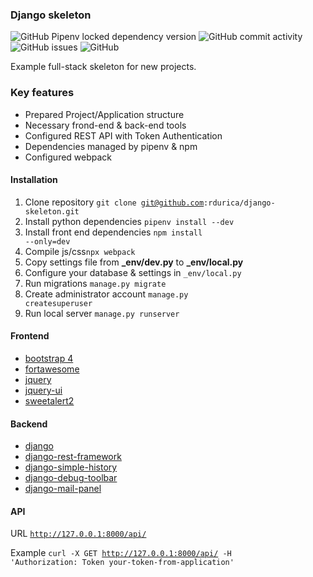 ### Django skeleton ###
![GitHub Pipenv locked dependency version](https://img.shields.io/github/pipenv/locked/dependency-version/rdurica/django-skeleton/django?style=flat-square)
![GitHub commit activity](https://img.shields.io/github/commit-activity/y/rdurica/django-skeleton?style=flat-square)
![GitHub issues](https://img.shields.io/github/issues/rdurica/django-skeleton?style=flat-square)
![GitHub](https://img.shields.io/github/license/rdurica/django-skeleton?style=flat-square)

Example full-stack skeleton for new projects.


### Key features ###
- Prepared Project/Application structure
- Necessary frond-end & back-end tools
- Configured REST API with Token Authentication
- Dependencies managed by pipenv & npm
- Configured webpack

#### Installation ####
1. Clone repository <code>git clone git@github.com:rdurica/django-skeleton.git</code>
2. Install python dependencies <code>pipenv install --dev</code>
3. Install front end dependencies <code>npm install --only=dev</code>
4. Compile js/css<code>npx webpack</code>
5. Copy settings file from **_env/dev.py** to **_env/local.py**
6. Configure your database & settings in <code>_env/local.py</code>
7. Run migrations <code>manage.py migrate</code>
8. Create administrator account <code>manage.py createsuperuser</code>
9. Run local server <code>manage.py runserver</code>

#### Frontend ####
- [bootstrap 4](https://getbootstrap.com/docs/4.4/components/alerts/)
- [fortawesome](https://fontawesome.com/icons?d=gallery)
- [jquery](https://jquery.com/)
- [jquery-ui](https://jqueryui.com/)
- [sweetalert2](https://sweetalert2.github.io/)

#### Backend ####
- [django](https://www.djangoproject.com/)
- [django-rest-framework](https://www.django-rest-framework.org/)
- [django-simple-history](https://django-simple-history.readthedocs.io/en/latest/)
- [django-debug-toolbar](https://django-debug-toolbar.readthedocs.io/en/latest/)
- [django-mail-panel](https://github.com/scuml/django-mail-panel)

#### API ####
URL
<code>http://127.0.0.1:8000/api/ </code>

Example
<code>curl -X GET http://127.0.0.1:8000/api/ -H 'Authorization: Token your-token-from-application' </code>
